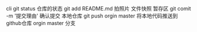   cli
git status 仓库的状态
   git add README.md 拍照片 文件快照 暂存区
   git comit -m '提交理由' 确认提交 本地仓库
   git push orgin master 将本地代码推送到github仓库
   orgin master 分支
